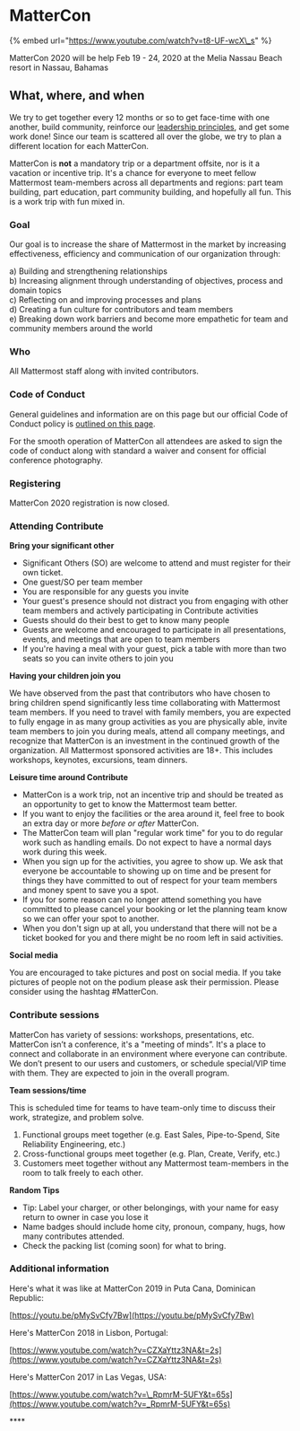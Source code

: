 # MatterCon

{% embed url="https://www.youtube.com/watch?v=t8-UF-wcX\_s" %}

MatterCon 2020 will be help Feb 19 - 24, 2020 at the Melia Nassau Beach resort in Nassau, Bahamas

## What, where, and when

We try to get together every 12 months or so to get face-time with one another, build community, reinforce our [leadership principles](../../company/about-mattermost/#leadership-principles), and get some work done! Since our team is scattered all over the globe, we try to plan a different location for each MatterCon.

MatterCon is **not** a mandatory trip or a department offsite, nor is it a vacation or incentive trip. It's a chance for everyone to meet fellow Mattermost team-members across all departments and regions: part team building, part education, part community building, and hopefully all fun. This is a work trip with fun mixed in.

### Goal <a id="goal"></a>

Our goal is to increase the share of Mattermost in the market by increasing effectiveness, efficiency and communication of our organization through:   
  
a\) Building and strengthening relationships    
b\) Increasing alignment through understanding of objectives, process and domain topics   
c\) Reflecting on and improving processes and plans   
d\) Creating a fun culture for contributors and team members   
e\) Breaking down work barriers and become more empathetic for team and community members around the world

### Who <a id="who"></a>

All Mattermost staff along with invited contributors.

### Code of Conduct <a id="code-of-conduct"></a>

General guidelines and information are on this page but our official Code of Conduct policy is [outlined on this page](https://handbook.mattermost.com/mattercon/mattermost-code-of-conduct).   
  
For the smooth operation of MatterCon all attendees are asked to sign the code of conduct along with standard a waiver and consent for official conference photography. 

### Registering <a id="registering"></a>

MatterCon 2020 registration is now closed. 

### Attending Contribute

**Bring your significant other**

* Significant Others \(SO\) are welcome to attend and must register for their own ticket.
* One guest/SO per team member
* You are responsible for any guests you invite
* Your guest's presence should not distract you from engaging with other team members and actively participating in Contribute activities
* Guests should do their best to get to know many people
* Guests are welcome and encouraged to participate in all presentations, events, and meetings that are open to team members
* If you're having a meal with your guest, pick a table with more than two seats so you can invite others to join you

**Having your children join you**

We have observed from the past that contributors who have chosen to bring children spend significantly less time collaborating with Mattermost team members. If you need to travel with family members, you are expected to fully engage in as many group activities as you are physically able, invite team members to join you during meals, attend all company meetings, and recognize that MatterCon is an investment in the continued growth of the organization. All Mattermost sponsored activities are 18+. This includes workshops, keynotes, excursions, team dinners.

**Leisure time around Contribute**

* MatterCon is a work trip, not an incentive trip and should be treated as an opportunity to get to know the Mattermost team better.
* If you want to enjoy the facilities or the area around it, feel free to book an extra day or more _before or after_ MatterCon.
* The MatterCon team will plan "regular work time" for you to do regular work such as handling emails. Do not expect to have a normal days work during this week.
* When you sign up for the activities, you agree to show up. We ask that everyone be accountable to showing up on time and be present for things they have committed to out of respect for your team members and money spent to save you a spot.
* If you for some reason can no longer attend something you have committed to please cancel your booking or let the planning team know so we can offer your spot to another.
* When you don't sign up at all, you understand that there will not be a ticket booked for you and there might be no room left in said activities.

**Social media**

You are encouraged to take pictures and post on social media. If you take pictures of people not on the podium please ask their permission. Please consider using the hashtag \#MatterCon. 

### Contribute sessions

MatterCon has variety of sessions: workshops, presentations, etc. MatterCon isn’t a conference, it's a "meeting of minds”. It's a place to connect and collaborate in an environment where everyone can contribute. We don’t present to our users and customers, or schedule special/VIP time with them. They are expected to join in the overall program.

**Team sessions/time**

This is scheduled time for teams to have team-only time to discuss their work, strategize, and problem solve.

1. Functional groups meet together \(e.g. East Sales, Pipe-to-Spend, Site Reliability Engineering, etc.\)
2. Cross-functional groups meet together \(e.g. Plan, Create, Verify, etc.\)
3. Customers meet together without any Mattermost team-members in the room to talk freely to each other.

**Random Tips**

* Tip: Label your charger, or other belongings, with your name for easy return to owner in case you lose it
* Name badges should include home city, pronoun, company, hugs, how many contributes attended.
* Check the packing list \(coming soon\) for what to bring.

### Additional information

Here's what it was like at MatterCon 2019 in Puta Cana, Dominican Republic:

[https://youtu.be/pMySvCfy7Bw](https://youtu.be/pMySvCfy7Bw)

Here's MatterCon 2018 in Lisbon, Portugal: 

[https://www.youtube.com/watch?v=CZXaYttz3NA&t=2s](https://www.youtube.com/watch?v=CZXaYttz3NA&t=2s)  
  
Here's MatterCon 2017 in Las Vegas, USA: 

[https://www.youtube.com/watch?v=\_RpmrM-5UFY&t=65s](https://www.youtube.com/watch?v=_RpmrM-5UFY&t=65s)

\*\*\*\*

